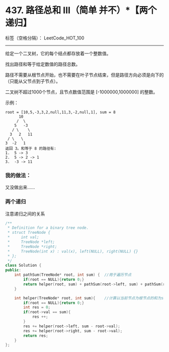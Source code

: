 ﻿# 437. 路径总和 III（简单 并不）*【两个递归】

标签（空格分隔）： LeetCode_HOT_100

---
给定一个二叉树，它的每个结点都存放着一个整数值。

找出路径和等于给定数值的路径总数。

路径不需要从根节点开始，也不需要在叶子节点结束，但是路径方向必须是向下的（只能从父节点到子节点）。

二叉树不超过1000个节点，且节点数值范围是 [-1000000,1000000] 的整数。

示例：

    root = [10,5,-3,3,2,null,11,3,-2,null,1], sum = 8
          10
         /  \
        5   -3
       / \    \
      3   2   11
     / \   \
    3  -2   1
    返回 3。和等于 8 的路径有:
    1.  5 -> 3
    2.  5 -> 2 -> 1
    3.  -3 -> 11


### 我的做法：   
又没做出来……

### 两个递归
注意递归之间的关系
``` C++
/**
 * Definition for a binary tree node.
 * struct TreeNode {
 *     int val;
 *     TreeNode *left;
 *     TreeNode *right;
 *     TreeNode(int x) : val(x), left(NULL), right(NULL) {}
 * };
 */
class Solution {
public:
    int pathSum(TreeNode* root, int sum) {  //用于遍历节点
        if(root == NULL){return 0;}
        return helper(root, sum) + pathSum(root->left, sum) + pathSum(root->right, sum);
    }

    int helper(TreeNode* root, int sum){    //计算以当前节点为根节点的和为sum的路径的个数
        if(root == NULL){return 0;}
        int res = 0;
        if(root->val == sum){
            res ++;
        }
        res += helper(root->left, sum - root->val);
        res += helper(root->right, sum - root->val);
        return res;
    }
};
```